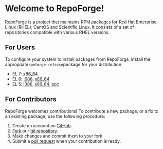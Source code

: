 # Welcome to RepoForge!

RepoForge is a project that maintains RPM packages for Red Hat Enterprise Linux (RHEL), CentOS and Scientific Linux.
It consists of a set of repositories compatible with various RHEL versions.

## For Users

To configure your system to install packages from RepoForge, install the appropriate`rpmforge-release`package for your distribution:

* EL 7: [x86_64](http://pkgs.repoforge.org/rpmforge-release/rpmforge-release-0.5.3-1.el7.rf.x86_64.rpm)
* EL 6: [i686](http://pkgs.repoforge.org/rpmforge-release/rpmforge-release-0.5.2-2.el6.rf.i686.rpm), [x86_64](http://pkgs.repoforge.org/rpmforge-release/rpmforge-release-0.5.2-2.el6.rf.x86_64.rpm)
* EL 5: [i386](http://pkgs.repoforge.org/rpmforge-release/rpmforge-release-0.5.2-2.el5.rf.i386.rpm), [x86_64](http://pkgs.repoforge.org/rpmforge-release/rpmforge-release-0.5.2-2.el5.rf.x86_64.rpm), [ppc](http://pkgs.repoforge.org/rpmforge-release/rpmforge-release-0.5.1-1.el5.rf.ppc.rpm)

## For Contributors

RepoForge welcomes contributions! To contribute a new package, or a fix to an existing package, use the following procedure:

1. Create an account on [GitHub](https://github.com/).
2. [Fork](https://help.github.com/articles/fork-a-repo) our [git repository](https://github.com/repoforge/rpms).
3. Make changes and commit them to your fork.
4. Submit a [pull request](https://help.github.com/articles/using-pull-requests) when your contribution is ready.

